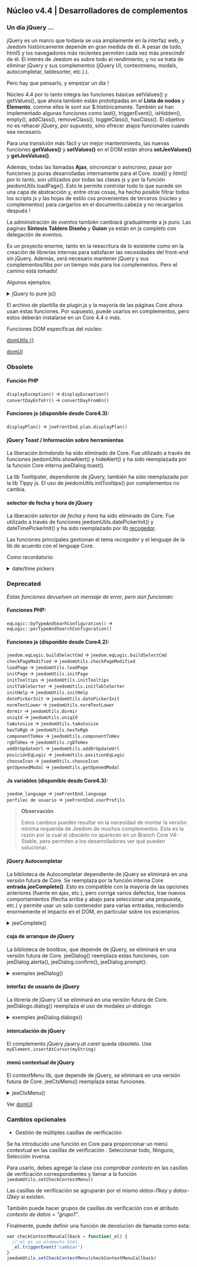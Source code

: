 ## Núcleo v4.4 | Desarrolladores de complementos

### Un día jQuery ...

jQuery es un marco que todavía se usa ampliamente en la interfaz web, y Jeedom históricamente depende en gran medida de él. A pesar de todo, html5 y los navegadores más recientes permiten cada vez más prescindir de él. El interés de Jeedom es sobre todo el rendimiento, y no se trata de eliminar jQuery y sus complementos (jQuery UI, contextmenu, modals, autocompletar, tablesorter, etc.).).

Pero hay que pensarlo, y empezar un día !

Núcleo 4.4 por lo tanto integra las funciones básicas setValues() y getValues(), que ahora también están prototipadas en el **Lista de nodos** y **Elemento**, comme elles le sont sur $.históricamente. También se han implementado algunas funciones como last(), triggerEvent(), isHidden(), empty(), addClass(), removeClass(), toggleClass(), hasClass(). El objetivo no es rehacer jQuery, por supuesto, sino ofrecer atajos funcionales cuando sea necesario.

Para una transición más fácil y un mejor mantenimiento, las nuevas funciones **getValues()** y **setValues()** en el DOM están ahora **setJeeValues()** y **getJeeValues()**.

Además, todas las llamadas **Ajax**, sincronizar o asíncrono, pasar por funciones js puras desarrolladas internamente para el Core. *load()* y *html()* por lo tanto, son utilizados por todas las clases js y por la función jeedomUtils.loadPage(). Esto le permite controlar todo lo que sucede sin una capa de abstracción y, entre otras cosas, ha hecho posible filtrar todos los scripts js y las hojas de estilo css provenientes de terceros (núcleo y complementos) para cargarlos en el documento.cabeza y no recargarlos después !

La administración de *eventos* también cambiará gradualmente a js puro. Las paginas **Síntesis** **Tablero** **Diseño** y **Guion** ya están en js completo con delegación de eventos.

Es un proyecto enorme, tanto en la reescritura de lo existente como en la creación de librerías internas para satisfacer las necesidades del front-end sin jQuery. Además, será necesario mantener jQuery y sus complementos/libs por un tiempo más para los complementos. Pero el camino está tomado!

Algunos ejemplos:

<details>

  <summary markdown="span">jQuery to pure js()</summary>

  ~~~ js
  {% raw %}
  //jQuery:
  $('#table_objectSummary tbody').append(tr)
  $('#table_objectSummary tbody tr').last().setValues(_summary, '.objectSummaryAttr')

  //purejs:
  document.querySelector('#table_objectSummary tbody').insertAdjacentHTML('antes del final', tr)
  document.querySelectorAll('#table_objectSummary tbody tr').last().setJeeValues(_resumen, '.objectSummaryAttr')

  //jQuery:
  var eqId = $('.eqLogicAttr[data-l1key=id]').valor()
  var configuración = $('#config').getValues('.configKey')[0]
  var expresión = $(this).closest('.actionOnMessage').getValues('.expressionAttr')

  //purejs:
  var eqId = document.querySelector('.eqLogicAttr[data-l1key="id"]').jeeValue()
  var config = documento.getElementById('config').getJeeValues('.configKey')[0]
  var expresión = this.closest('.actionOnMessage').getJeeValues('.expressionAttr')

  //jQuery:
  addMyTr: función(_datos) {
    var tr = ' <tr>'
    tr += ' <td>'
    tr += ' </td>'
    tr += ' </tr>'
    let nuevaFila = $(tr)
    newRow.setValues(data, '.mytrDataAttr')
    $('#table_stuff tbody').append(newRow)
    // devuelve fila nueva
  }

  //purejs:
  addMyTr: función(_datos) {
    var tr = ' <tr>'
    tr += ' <td>'
    tr += ' </td>'
    tr += ' </tr>'
    let newRow = document.createElement('tr')
    newRow.innerHTML = tr
    newRow.setJeeValues(_data, '.mytrDataAttr')
    document.getElementById('table_stuff').querySelector('tbody').appendChild(newRow)
    // devuelve fila nueva
  }

  //jQuery:
  $(function(){
    console.log('Dom listo!')
  })

  // Corejs:
  domUtils(función(){
    console.log('Dom listo!')
  })

  {% endraw %}
  ~~~

</details>

El archivo de plantilla de plugin.js y la mayoría de las páginas Core ahora usan estas funciones. Por supuesto, puede usarlos en complementos, pero estos deberán instalarse en un Core 4.4 o más.

Funciones DOM específicas del núcleo:

[domUtils {}](https://github.com/jeedom/core/blob/alpha/core/dom/dom.utils.js)

[domUI](https://github.com/jeedom/core/blob/alpha/core/dom/dom.ui.js)



### Obsolete

#### Función PHP

`displayException()` -> `displayException()`  
`convertDayEnToFr()` -> `convertDayFromEn()`

#### Funciones js (disponible desde Core4.3):

`displayPlan()` -> `jeeFrontEnd.plan.displayPlan()`

#### jQuery Toast / Información sobre herramientas

La liberación *brindando* ha sido eliminado de Core. Fue utilizado a través de funciones jeedomUtils.showAlert() y hideAlert() y ha sido reemplazada por la función Core interna jeeDialog.toast().

La lib Tooltipster, dependiente de jQuery, también ha sido reemplazada por la lib Tippy js. El uso de jeedomUtils.initTooltips() por complementos no cambia.

#### selector de fecha y hora de jQuery

La liberación *selector de fecha y hora* ha sido eliminado de Core. Fue utilizado a través de funciones jeedomUtils.datePickerInit() y dateTimePickerInit() y ha sido reemplazado por lib [recogedor](https://flatpickr.js.org/).

Las funciones principales gestionan el tema *recogedor* y el lenguaje de la lib de acuerdo con el lenguaje Core.

Como recordatorio:

<details>

  <summary markdown="span">date/time pickers</summary>

  ~~~
  {% raw %}
  <input id="myDate" class="in_datepicker"/>
  <input id="myTime" class="in_timepicker"/>
  <input id="myCustomDatetime"/>
  {% endraw %}
  ~~~

  ~~~ js
  {% raw %}
  jeedomUtils.datePickerInit() //Iniciar todo input.in_datepicker
  jeedomUtils.dateTimePickerInit() //Iniciar todo input.in_timepicker

  jeedomUtils.datePickerInit('Ymd H:i:00', '#myCustomDatetime') //Iniciará la entrada myCustomDatetime con formato personalizado
  {% endraw %}
  ~~~

</details>



### Deprecated

*Estas funciones devuelven un mensaje de error, pero aún funcionan:*

#### Funciones PHP:

`eqLogic::byTypeAndSearhConfiguration()` -> `eqLogic::porTypeAndSearchConfiguration()`  

#### Funciones js (disponible desde Core4.2):

`jeedom.eqLogic.buildSelectCmd` -> `jeedom.eqLogic.buildSelectCmd`  
`checkPageModified` -> `jeedomUtils.checkPageModified`  
`loadPage` -> `jeedomUtils.loadPage`  
`initPage` -> `jeedomUtils.initPage`  
`initTooltips` -> `jeedomUtils.initTooltips`  
`initTableSorter` -> `jeedomUtils.initTableSorter`  
`initHelp` -> `jeedomUtils.initHelp`  
`datePickerInit` -> `jeedomUtils.datePickerInit`  
`normTextLower` -> `jeedomUtils.normTextLower`  
`dormir` -> `jeedomUtils.dormir`  
`uniqId` -> `jeedomUtils.uniqId`  
`taAutosize` -> `jeedomUtils.taAutosize`  
`hexToRgb` -> `jeedomUtils.hexToRgb`  
`componentToHex` -> `jeedomUtils.componentToHex`  
`rgbToHex` -> `jeedomUtils.rgbToHex`  
`addOrUpdateUrl` -> `jeedomUtils.addOrUpdateUrl`  
`posiciónEqLogic` -> `jeedomUtils.positionEqLogic`  
`chooseIcon` -> `jeedomUtils.chooseIcon`  
`getOpenedModal` -> `jeedomUtils.getOpenedModal`  

#### Js variables (disponible desde Core4.3):

`jeedom_language` -> `jeeFrontEnd.language`  
`perfiles de usuario` -> `jeeFrontEnd.userProfils`

> **Observación**
>
> Estos cambios pueden resultar en la necesidad de montar la versión mínima requerida de Jeedom de muchos complementos. Esta es la razón por la cual el *obsoleto* no aparecen en un Branch Core V4-Stable, pero permiten a los desarrolladores ver qué pueden solucionar.

#### jQuery Autocompletar

La biblioteca de Autocompletar dependiente de jQuery se eliminará en una versión futura de Core. Se reemplaza por la función interna Core **entrada.jeeComplete()**. Esto es compatible con la mayoría de las opciones anteriores (fuente en ajax, etc.), pero corrige varios defectos, trae nuevos comportamientos (flecha arriba y abajo para seleccionar una propuesta, etc.) y permite usar un solo contenedor para varias entradas, reduciendo enormemente el impacto en el DOM, en particular sobre los escenarios.

<details>

  <summary markdown="span">jeeComplete()</summary>

  ~~~ js
  {% raw %}
  //jQuery:
  $('input.auto').autocomplete({
    minLength: 1,
    source: dataArray
  })

  // Corejs:
  documento.querySelector('input.auto').jeeComplete({
    minLength: 1,
    source: dataArray
  })
  {% endraw %}
  ~~~

</details>

#### caja de arranque de jQuery

La biblioteca de bootbox, que depende de jQuery, se eliminará en una versión futura de Core. jeeDialog() reemplaza estas funciones, con jeeDialog.alerta(), jeeDialog.confirm(), jeeDialog.prompt().

<details>

  <summary markdown="span">exemples jeeDialog()</summary>

  ~~~ js
  {% raw %}
  si (condición) {
    jeeDialog.alert('Esto está mal amigo!')
    return
  }

  jeeDialog.prompt('Ingrese el nuevo nombre:', función(resultado) {
    si (resultado !== null) {
      //Hacer cosas
    }
  })

  jeeDialog.confirm('¿Realmente desea eliminar este?', función(resultado) {
    si (resultado) {
      //Hacer cosas
    } más {
      //Hacer otras cosas
    }
  })

  {% endraw %}
  ~~~

</details>

#### interfaz de usuario de jQuery

La librería de jQuery UI se eliminará en una versión futura de Core. jeeDiálogo.dialog() reemplaza el uso de modales *ui-diálogo*.

<details>

  <summary markdown="span">exemples jeeDialog.diálogo()</summary>

  ~~~ js
  {% raw %}
  //jQueryUI:
  $('#md_modal').dialog({
    title: "{{Administracion del sistema}}"
  }).carga('index.php?v=d&modal=sistema.acción').dialog('abrir')

  //Núcleo jeeDialog:
  jeeDialog.diálogo({
    title: '{{Administracion del sistema}}',
    contentUrl: 'índice.php?v=d&modal=sistema.acción'
  })

  {% endraw %}
  ~~~

</details>

#### intercalación de jQuery

El complemento jQuery *jquery.at.caret* queda obsoleto. Use `myElement.insertAtCursor(myString)`

#### menú contextual de jQuery

El contextMenu lib, que depende de jQuery, se eliminará en una versión futura de Core. jeeCtxMenu() reemplaza estas funciones.

<details>

  <summary markdown="span">jeeCtxMenu()</summary>

  ~~~ js
  {% raw %}
  var myCtxMenu = new jeeCtxMenu({
    selector: '.nav.nav-tabs li', //Obligatorio!
    appendTo: 'div#div_pageContainer',
    className: '', //Agregado al menucontainer
    items: {
      uniqueNameID: {
        name: '{{Mi articulo}}',
        isHtmlName: false,
        icon: 'fas fa engranajes',
        className: '', //Añadido al contenedor de elementos
        callback: function(key, opt) { //Devolución de llamada del artículo
        }
      },
      sep1: '-----',
    },
    callback: function(key, opt) { // Devolución de llamada predeterminada si no se establece en el elemento
    }
    //isDisable: false,
    /*
    events: {
      show: función (optar) {
      },
      hide: función (optar) {
      }
    },
    */
    /*
    build: función (disparador) {
      elementos de menú contextual var = {}
      retorno {
        callback: función (clave, opciones, evento) {
          //Configurar elementos...
        }
      },
      items: contextmenuitems
    },
    position: función(opc, x, y) {
    },
    */
  })

  {% endraw %}
  ~~~

</details>

Ver [domUI](https://github.com/jeedom/core/blob/alpha/core/dom/dom.ui.js)


### Cambios opcionales

- Gestión de múltiples casillas de verificación

Se ha introducido una función en Core para proporcionar un menú contextual en las casillas de verificación : Seleccionar todo, Ninguno, Selección inversa.

Para usarlo, debes agregar la clase css *comprobar contexto* en las casillas de verificación correspondientes y llamar a la función ``jeedomUtils.setCheckContextMenu()``

Las casillas de verificación se agruparán por el mismo *datos-l1key* y *datos-l2key* si existen.

También puede hacer grupos de casillas de verificación con el atributo *contexto de datos = "grupo1"*.

Finalmente, puede definir una función de devolución de llamada como esta:

````js
var checkContextMenuCallback = function(_el) {
  //_el es un elemento html.
  _el.triggerEvent('cambiar')
}
jeedomUtils.setCheckContextMenu(checkContextMenuCallback)
````

